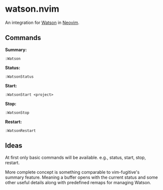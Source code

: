 # watson.nvim

An integration for [Watson](https://tailordev.github.io/Watson/) in
[Neovim](https://neovim.io/).

## Commands

**Summary:**
```
:Watson
```

**Status:**
```
:WatsonStatus
```

**Start:**
```
:WatsonStart <project>
```

**Stop:**
```
:WatsonStop
```

**Restart:**
```
:WatsonRestart
```

## Ideas

At first only basic commands will be available. e.g., status, start, stop,
restart.

More complete concept is something comparable to vim-fugitive's summary
feature. Meaning a buffer opens with the current status and some other useful
details along with predefined remaps for managing Watson.
